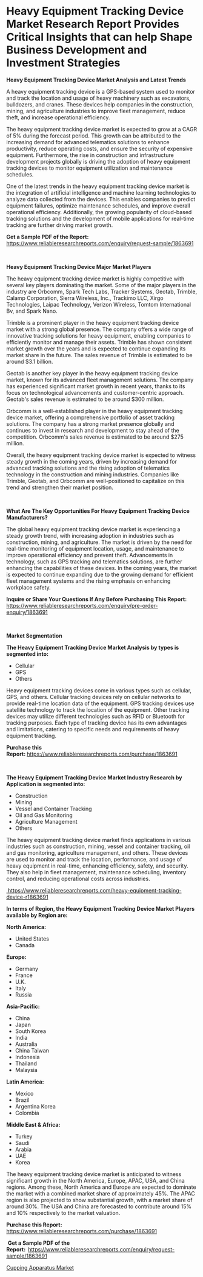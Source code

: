 <p><h1>Heavy Equipment Tracking Device Market Research Report Provides Critical Insights that can help Shape Business Development and Investment Strategies</h1></p><p><strong>Heavy Equipment Tracking Device Market Analysis and Latest Trends</strong></p>
<p><p>A heavy equipment tracking device is a GPS-based system used to monitor and track the location and usage of heavy machinery such as excavators, bulldozers, and cranes. These devices help companies in the construction, mining, and agriculture industries to improve fleet management, reduce theft, and increase operational efficiency.</p><p>The heavy equipment tracking device market is expected to grow at a CAGR of 5% during the forecast period. This growth can be attributed to the increasing demand for advanced telematics solutions to enhance productivity, reduce operating costs, and ensure the security of expensive equipment. Furthermore, the rise in construction and infrastructure development projects globally is driving the adoption of heavy equipment tracking devices to monitor equipment utilization and maintenance schedules.</p><p>One of the latest trends in the heavy equipment tracking device market is the integration of artificial intelligence and machine learning technologies to analyze data collected from the devices. This enables companies to predict equipment failures, optimize maintenance schedules, and improve overall operational efficiency. Additionally, the growing popularity of cloud-based tracking solutions and the development of mobile applications for real-time tracking are further driving market growth.</p></p>
<p><strong>Get a Sample PDF of the Report:&nbsp;</strong> <a href="https://www.reliableresearchreports.com/enquiry/request-sample/1863691">https://www.reliableresearchreports.com/enquiry/request-sample/1863691</a></p>
<p>&nbsp;</p>
<p><strong>Heavy Equipment Tracking Device Major Market Players</strong></p>
<p><p>The heavy equipment tracking device market is highly competitive with several key players dominating the market. Some of the major players in the industry are Orbcomm, Spark Tech Labs, Tracker Systems, Geotab, Trimble, Calamp Corporation, Sierra Wireless, Inc., Trackimo LLC, Xirgo Technologies, Laipac Technology, Verizon Wireless, Tomtom International Bv, and Spark Nano.</p><p>Trimble is a prominent player in the heavy equipment tracking device market with a strong global presence. The company offers a wide range of innovative tracking solutions for heavy equipment, enabling companies to efficiently monitor and manage their assets. Trimble has shown consistent market growth over the years and is expected to continue expanding its market share in the future. The sales revenue of Trimble is estimated to be around $3.1 billion.</p><p>Geotab is another key player in the heavy equipment tracking device market, known for its advanced fleet management solutions. The company has experienced significant market growth in recent years, thanks to its focus on technological advancements and customer-centric approach. Geotab's sales revenue is estimated to be around $300 million.</p><p>Orbcomm is a well-established player in the heavy equipment tracking device market, offering a comprehensive portfolio of asset tracking solutions. The company has a strong market presence globally and continues to invest in research and development to stay ahead of the competition. Orbcomm's sales revenue is estimated to be around $275 million.</p><p>Overall, the heavy equipment tracking device market is expected to witness steady growth in the coming years, driven by increasing demand for advanced tracking solutions and the rising adoption of telematics technology in the construction and mining industries. Companies like Trimble, Geotab, and Orbcomm are well-positioned to capitalize on this trend and strengthen their market position.</p></p>
<p>&nbsp;</p>
<p><strong>What Are The Key Opportunities For Heavy Equipment Tracking Device Manufacturers?</strong></p>
<p><p>The global heavy equipment tracking device market is experiencing a steady growth trend, with increasing adoption in industries such as construction, mining, and agriculture. The market is driven by the need for real-time monitoring of equipment location, usage, and maintenance to improve operational efficiency and prevent theft. Advancements in technology, such as GPS tracking and telematics solutions, are further enhancing the capabilities of these devices. In the coming years, the market is expected to continue expanding due to the growing demand for efficient fleet management systems and the rising emphasis on enhancing workplace safety.</p></p>
<p><strong>Inquire or Share Your Questions If Any Before Purchasing This Report:</strong> <a href="https://www.reliableresearchreports.com/enquiry/pre-order-enquiry/1863691">https://www.reliableresearchreports.com/enquiry/pre-order-enquiry/1863691</a></p>
<p>&nbsp;</p>
<p><strong>Market Segmentation</strong></p>
<p><strong>The Heavy Equipment Tracking Device Market Analysis by types is segmented into:</strong></p>
<p><ul><li>Cellular</li><li>GPS</li><li>Others</li></ul></p>
<p><p>Heavy equipment tracking devices come in various types such as cellular, GPS, and others. Cellular tracking devices rely on cellular networks to provide real-time location data of the equipment. GPS tracking devices use satellite technology to track the location of the equipment. Other tracking devices may utilize different technologies such as RFID or Bluetooth for tracking purposes. Each type of tracking device has its own advantages and limitations, catering to specific needs and requirements of heavy equipment tracking.</p></p>
<p><strong>Purchase this Report:&nbsp;</strong><a href="https://www.reliableresearchreports.com/purchase/1863691">https://www.reliableresearchreports.com/purchase/1863691</a></p>
<p>&nbsp;</p>
<p><strong>The Heavy Equipment Tracking Device Market Industry Research by Application is segmented into:</strong></p>
<p><ul><li>Construction</li><li>Mining</li><li>Vessel and Container Tracking</li><li>Oil and Gas Monitoring</li><li>Agriculture Management</li><li>Others</li></ul></p>
<p><p>The heavy equipment tracking device market finds applications in various industries such as construction, mining, vessel and container tracking, oil and gas monitoring, agriculture management, and others. These devices are used to monitor and track the location, performance, and usage of heavy equipment in real-time, enhancing efficiency, safety, and security. They also help in fleet management, maintenance scheduling, inventory control, and reducing operational costs across industries.</p></p>
<p><a href="https://www.reliableresearchreports.com/heavy-equipment-tracking-device-r1863691">&nbsp;https://www.reliableresearchreports.com/heavy-equipment-tracking-device-r1863691</a></p>
<p><strong>In terms of Region, the Heavy Equipment Tracking Device Market Players available by Region are:</strong></p>
<p>
    <p> <strong> North America: </strong>
        <ul>
            <li>United States</li>
            <li>Canada</li>
        </ul>
        </p> 
    <p> <strong> Europe: </strong>
        <ul>
            <li>Germany</li>
            <li>France</li>
            <li>U.K.</li>
            <li>Italy</li>
            <li>Russia</li>
        </ul>
        </p> 
    <p> <strong> Asia-Pacific: </strong>
        <ul>
            <li>China</li>
            <li>Japan</li>
            <li>South Korea</li>
            <li>India</li>
            <li>Australia</li>
            <li>China Taiwan</li>
            <li>Indonesia</li>
            <li>Thailand</li>
            <li>Malaysia</li>
        </ul>
        </p> 
    <p> <strong> Latin America: </strong>
        <ul>
            <li>Mexico</li>
            <li>Brazil</li>
            <li>Argentina Korea</li>
            <li>Colombia</li>
        </ul>
        </p> 
    <p> <strong> Middle East & Africa: </strong>
        <ul>
            <li>Turkey</li>
            <li>Saudi</li>
            <li>Arabia</li>
            <li>UAE</li>
            <li>Korea</li>
        </ul>
    </p>
    </p>
<p><p>The heavy equipment tracking device market is anticipated to witness significant growth in the North America, Europe, APAC, USA, and China regions. Among these, North America and Europe are expected to dominate the market with a combined market share of approximately 45%. The APAC region is also projected to show substantial growth, with a market share of around 30%. The USA and China are forecasted to contribute around 15% and 10% respectively to the market valuation.</p></p>
<p><strong>Purchase this Report: </strong><a href="https://www.reliableresearchreports.com/purchase/1863691">https://www.reliableresearchreports.com/purchase/1863691</a></p>
<p>&nbsp;<strong>Get a Sample PDF of the Report:&nbsp;&nbsp;</strong><a href="https://www.reliableresearchreports.com/enquiry/request-sample/1863691">https://www.reliableresearchreports.com/enquiry/request-sample/1863691</a></p>
<p><strong></strong></p>
<p><p><a href="https://cautious-neon-760.notion.site/Cupping-Apparatus-Market-Size-CAGR-Trends-2024-2030-00b4dc4440014fcca7acf3a4e611b58a">Cupping Apparatus Market</a></p></p>